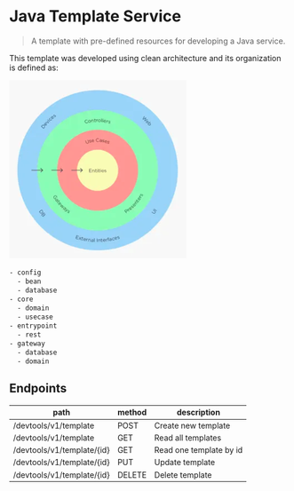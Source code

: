 # Java Template Service

> A template with pre-defined resources for developing a Java service.

This template was developed using clean architecture and its organization is defined as:

![clean_arch.png](clean_arch.png)

```
- config
  - bean
  - database
- core
  - domain
  - usecase
- entrypoint
  - rest
- gateway
  - database
  - domain
```

## Endpoints

| path                       | method | description             |
|----------------------------|--------|-------------------------|
| /devtools/v1/template      | POST   | Create new template     | 
| /devtools/v1/template      | GET    | Read all templates      | 
| /devtools/v1/template/{id} | GET    | Read one template by id | 
| /devtools/v1/template/{id} | PUT    | Update template         | 
| /devtools/v1/template/{id} | DELETE | Delete template         |